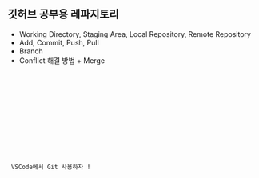 ## 깃허브 공부용 레파지토리

- Working Directory, Staging Area, Local Repository, Remote Repository
- Add, Commit, Push, Pull
- Branch
- Conflict 해결 방법 + Merge

<code>
<!DOCTYPE html>
<html lang="en">
<head>
    <meta charset= "UTF-8">
    <meta http-equiv= "X-UA-Compatible" content= "IE=edge">
    <meta name= "viewport" content= "width-device-width, initial-scale=1.0">
    <title> 이건 새로운 기능 !! </title>
</head>
   
<body>
    <p> VSCode에서 Git 사용하자 ! </p>

</body>
</html>
</code>

